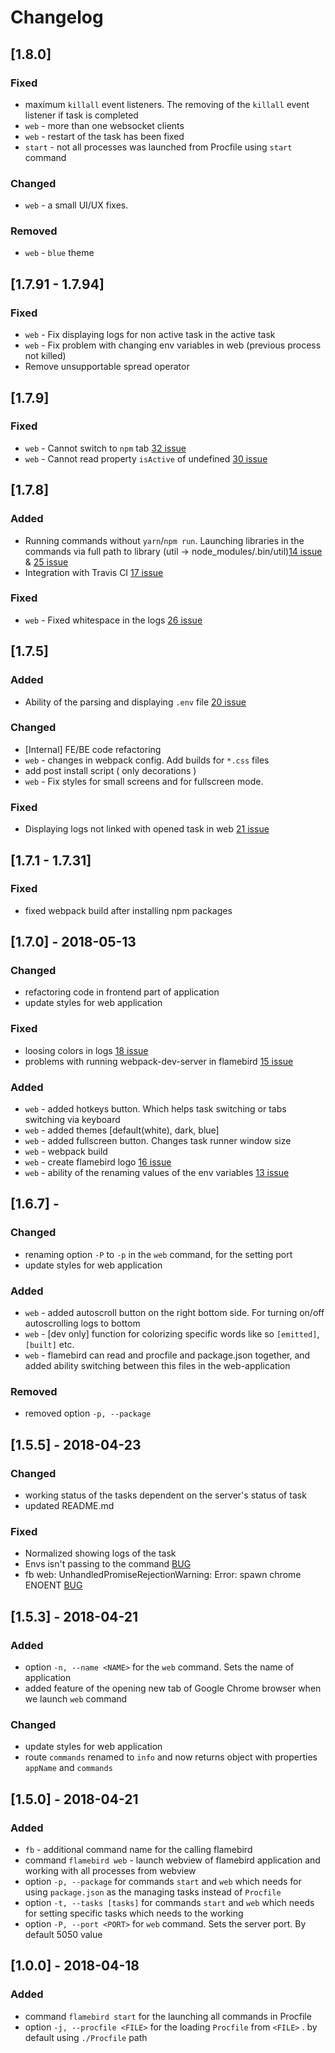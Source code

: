 
# Changelog

## [1.8.0]

### Fixed
- maximum `killall` event listeners. The removing of the `killall` event listener if task is completed
- `web` - more than one websocket clients
- `web` - restart of the task has been fixed
- `start` - not all processes was launched from Procfile using `start` command


### Changed
- `web` - a small UI/UX fixes.

### Removed
- `web` - `blue` theme

## [1.7.91 - 1.7.94]

### Fixed
- `web` - Fix displaying logs for non active task in the active task
- `web` - Fix problem with changing env variables in web (previous process not killed)
- Remove unsupportable spread operator

## [1.7.9]

### Fixed
- `web` - Cannot switch to `npm` tab [32 issue](https://github.com/acacode/flamebird/issues/32)
- `web` - Cannot read property `isActive` of undefined [30 issue](https://github.com/acacode/flamebird/issues/30)

## [1.7.8]

### Added
- Running commands without `yarn`/`npm run`. Launching libraries in the commands via full path to library (util -> node_modules/.bin/util)[14 issue](https://github.com/acacode/flamebird/issues/14) & [25 issue](https://github.com/acacode/flamebird/issues/25)
- Integration with Travis CI [17 issue](https://github.com/acacode/flamebird/issues/17)

### Fixed
- `web` - Fixed whitespace in the logs [26 issue](https://github.com/acacode/flamebird/issues/26)

## [1.7.5]

### Added
- Ability of the parsing and displaying `.env` file [20 issue](https://github.com/acacode/flamebird/issues/20)

### Changed
- [Internal] FE/BE code refactoring
- `web` - changes in webpack config. Add builds for `*.css` files
- add post install script ( only decorations )
- `web` - Fix styles for small screens and for fullscreen mode.

### Fixed
- Displaying logs not linked with opened task in web [21 issue](https://github.com/acacode/flamebird/issues/21)

## [1.7.1 - 1.7.31]

### Fixed
- fixed webpack build after installing npm packages

## [1.7.0] - 2018-05-13

### Changed
- refactoring code in frontend part of application
- update styles for web application

### Fixed
- loosing colors in logs [18 issue](https://github.com/acacode/flamebird/issues/18)
- problems with running webpack-dev-server in flamebird [15 issue](https://github.com/acacode/flamebird/issues/15)

### Added
- `web` - added hotkeys button. Which helps task switching or tabs switching via keyboard
- `web` - added themes [default(white), dark, blue]
- `web` - added fullscreen button. Changes task runner window size
- `web` - webpack build
- `web` - create flamebird logo [16 issue](https://github.com/acacode/flamebird/issues/16)
- `web` - ability of the renaming values of the env variables [13 issue](https://github.com/acacode/flamebird/issues/13)

## [1.6.7] -

### Changed
- renaming option `-P` to `-p` in the `web` command, for the setting port
- update styles for web application

### Added
- `web` - added autoscroll button on the right bottom side. For turning on/off autoscrolling logs to bottom
- `web` - [dev only] function for colorizing specific words like so `[emitted]`, `[built]` etc.
- `web` - flamebird can read and procfile and package.json together, and added ability switching between this files in the web-application

### Removed
- removed option `-p, --package`

## [1.5.5] - 2018-04-23

### Changed
- working status of the tasks dependent on the server's status of task
- updated README.md

### Fixed
- Normalized showing logs of the task
- Envs isn't passing to the command [BUG](https://github.com/acacode/flamebird/issues/3)
- fb web: UnhandledPromiseRejectionWarning: Error: spawn chrome ENOENT [BUG](https://github.com/acacode/flamebird/issues/2)


## [1.5.3] - 2018-04-21

### Added
- option `-n, --name <NAME>` for the `web` command. Sets the name of application
- added feature of the opening new tab of Google Chrome browser when we launch `web` command 

### Changed
- update styles for web application
- route `commands` renamed to `info` and now returns object with properties `appName` and `commands`


## [1.5.0] - 2018-04-21

### Added
- `fb` - additional command name for the calling flamebird
- command `flamebird web` - launch webview of flamebird application and working with all processes from webview 
- option `-p, --package` for commands `start` and `web` which needs for using `package.json` as the managing tasks instead of `Procfile`
- option `-t, --tasks [tasks]` for commands `start` and `web` which needs for setting specific tasks which needs to the working
- option `-P, --port <PORT>` for `web` command. Sets the server port. By default 5050 value


## [1.0.0] - 2018-04-18

### Added
- command `flamebird start` for the launching all commands in Procfile
- option `-j, --procfile <FILE>` for the loading `Procfile` from `<FILE>` . by default using `./Procfile` path